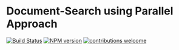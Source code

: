 # Document-Search using Parallel Approach
[![Build Status](https://travis-ci.org/gaurav-chaurasia/doc-search.png?branch=master)](https://travis-ci.org/gaurav-chaurasia/doc-search) [![NPM version](https://d25lcipzij17d.cloudfront.net/badge.svg?id=js&type=6&v=6.14.8&x2=0)](http://nodejs.org/download/) [![contributions welcome](https://img.shields.io/badge/contributions-welcome-brightgreen.svg?style=flat)](https://github.com/gaurav-chaurasia/doc-search/issues)   



